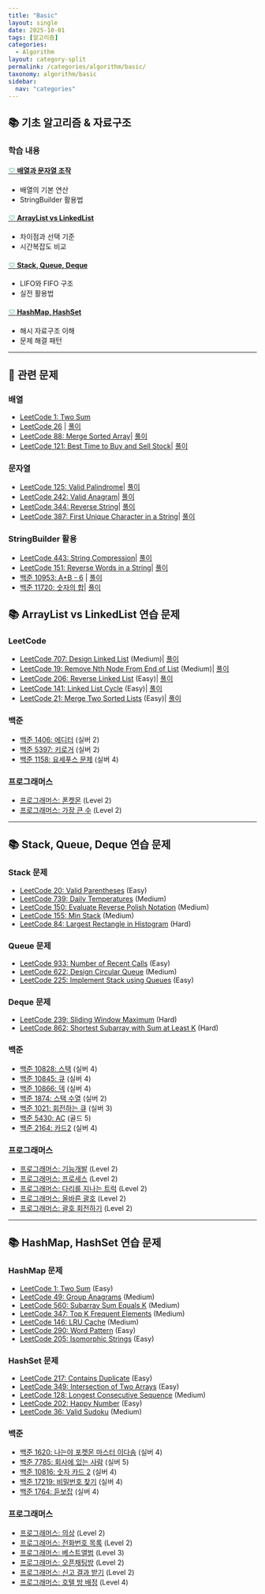 ```yaml
---
title: "Basic"
layout: single
date: 2025-10-01
tags: [알고리즘]
categories: 
  - Algorithm
layout: category-split
permalink: /categories/algorithm/basic/
taxonomy: algorithm/basic
sidebar:
  nav: "categories"
---
```



## 📚 기초 알고리즘 & 자료구조

### 학습 내용

#### <a href="#" data-content="/assets/contents/algorithm/array-string.md"><span style="color: #9bd6bd;">♡</span> 배열과 문자열 조작</a>
- 배열의 기본 연산
- StringBuilder 활용법

#### <a href="#" data-content="/assets/contents/algorithm/arraylist-vs-linkedlist.md"><span style="color: #9bd6bd;">♡</span> ArrayList vs LinkedList</a>
- 차이점과 선택 기준
- 시간복잡도 비교

#### <a href="#" data-content="/assets/contents/algorithm/stack-queue_deque.md"><span style="color: #9bd6bd;">♡</span> Stack, Queue, Deque</a>
- LIFO와 FIFO 구조
- 실전 활용법

#### <a href="#" data-content="/assets/contents/algorithm/hashmap-hashset.md"><span style="color: #9bd6bd;">♡</span> HashMap, HashSet</a>
- 해시 자료구조 이해
- 문제 해결 패턴

---

## 📝 관련 문제

### 배열
- <a href="https://leetcode.com/problems/two-sum/" target="_blank">LeetCode 1: Two Sum</a>
- <a href="https://leetcode.com/problems/remove-duplicates-from-sorted-array/" target="_blank">LeetCode 26</a> | <a href="#" data-content="/assets/contents/algorithm/leetcode-26.md">풀이</a>
- <a href="https://leetcode.com/problems/merge-sorted-array/" target="_blank">LeetCode 88: Merge Sorted Array</a>| <a href="#" data-content="/assets/contents/algorithm/leetcode-88.md">풀이</a>
- <a href="https://leetcode.com/problems/best-time-to-buy-and-sell-stock/" target="_blank">LeetCode 121: Best Time to Buy and Sell Stock</a>| <a href="#" data-content="/assets/contents/algorithm/leetcode-121.md">풀이</a>

### 문자열
- <a href="https://leetcode.com/problems/valid-palindrome/" target="_blank">LeetCode 125: Valid Palindrome</a>| <a href="#" data-content="/assets/contents/algorithm/leetcode-125.md">풀이</a>
- <a href="https://leetcode.com/problems/valid-anagram/" target="_blank">LeetCode 242: Valid Anagram</a>| <a href="#" data-content="/assets/contents/algorithm/leetcode-242.md">풀이</a>
- <a href="https://leetcode.com/problems/reverse-string/" target="_blank">LeetCode 344: Reverse String</a>| <a href="#" data-content="/assets/contents/algorithm/leetcode-344.md">풀이</a>
- <a href="https://leetcode.com/problems/first-unique-character-in-a-string/" target="_blank">LeetCode 387: First Unique Character in a String</a>| <a href="#" data-content="/assets/contents/algorithm/leetcode-387.md">풀이</a>

### StringBuilder 활용
- <a href="https://leetcode.com/problems/string-compression/" target="_blank">LeetCode 443: String Compression</a>| <a href="#" data-content="/assets/contents/algorithm/leetcode-443.md">풀이</a>
- <a href="https://leetcode.com/problems/reverse-words-in-a-string/" target="_blank">LeetCode 151: Reverse Words in a String</a>| <a href="#" data-content="/assets/contents/algorithm/leetcode-151.md">풀이</a>
- <a href="https://www.acmicpc.net/problem/10953" target="_blank">백준 10953: A+B - 6</a> | <a href="#" data-content="/assets/contents/algorithm/baekjoon-10953.md">풀이</a>
- <a href="https://www.acmicpc.net/problem/11720" target="_blank">백준 11720: 숫자의 합</a>| <a href="#" data-content="/assets/contents/algorithm/baekjoon-11720.md">풀이</a>

## 📚 ArrayList vs LinkedList 연습 문제

### LeetCode
- <a href="https://leetcode.com/problems/design-linked-list/" target="_blank">LeetCode 707: Design Linked List</a> (Medium)| <a href="#" data-content="/assets/contents/algorithm/leetcode-707.md">풀이</a>
- <a href="https://leetcode.com/problems/remove-nth-node-from-end-of-list/" target="_blank">LeetCode 19: Remove Nth Node From End of List</a> (Medium)| <a href="#" data-content="/assets/contents/algorithm/leetcode-19.md">풀이</a>
- <a href="https://leetcode.com/problems/reverse-linked-list/" target="_blank">LeetCode 206: Reverse Linked List</a> (Easy)| <a href="#" data-content="/assets/contents/algorithm/leetcode-206.md">풀이</a>
- <a href="https://leetcode.com/problems/linked-list-cycle/" target="_blank">LeetCode 141: Linked List Cycle</a> (Easy)| <a href="#" data-content="/assets/contents/algorithm/leetcode-141.md">풀이</a>
- <a href="https://leetcode.com/problems/merge-two-sorted-lists/" target="_blank">LeetCode 21: Merge Two Sorted Lists</a> (Easy)| <a href="#" data-content="/assets/contents/algorithm/leetcode-21.md">풀이</a>

### 백준
- <a href="https://www.acmicpc.net/problem/1406" target="_blank">백준 1406: 에디터</a> (실버 2)
- <a href="https://www.acmicpc.net/problem/5397" target="_blank">백준 5397: 키로거</a> (실버 2)
- <a href="https://www.acmicpc.net/problem/1158" target="_blank">백준 1158: 요세푸스 문제</a> (실버 4)

### 프로그래머스
- <a href="https://school.programmers.co.kr/learn/courses/30/lessons/1845" target="_blank">프로그래머스: 폰켓몬</a> (Level 2)
- <a href="https://school.programmers.co.kr/learn/courses/30/lessons/42746" target="_blank">프로그래머스: 가장 큰 수</a> (Level 2)

---

## 📚 Stack, Queue, Deque 연습 문제

### Stack 문제
- <a href="https://leetcode.com/problems/valid-parentheses/" target="_blank">LeetCode 20: Valid Parentheses</a> (Easy)
- <a href="https://leetcode.com/problems/daily-temperatures/" target="_blank">LeetCode 739: Daily Temperatures</a> (Medium)
- <a href="https://leetcode.com/problems/evaluate-reverse-polish-notation/" target="_blank">LeetCode 150: Evaluate Reverse Polish Notation</a> (Medium)
- <a href="https://leetcode.com/problems/min-stack/" target="_blank">LeetCode 155: Min Stack</a> (Medium)
- <a href="https://leetcode.com/problems/largest-rectangle-in-histogram/" target="_blank">LeetCode 84: Largest Rectangle in Histogram</a> (Hard)

### Queue 문제
- <a href="https://leetcode.com/problems/number-of-recent-calls/" target="_blank">LeetCode 933: Number of Recent Calls</a> (Easy)
- <a href="https://leetcode.com/problems/design-circular-queue/" target="_blank">LeetCode 622: Design Circular Queue</a> (Medium)
- <a href="https://leetcode.com/problems/implement-stack-using-queues/" target="_blank">LeetCode 225: Implement Stack using Queues</a> (Easy)

### Deque 문제
- <a href="https://leetcode.com/problems/sliding-window-maximum/" target="_blank">LeetCode 239: Sliding Window Maximum</a> (Hard)
- <a href="https://leetcode.com/problems/shortest-subarray-with-sum-at-least-k/" target="_blank">LeetCode 862: Shortest Subarray with Sum at Least K</a> (Hard)

### 백준
- <a href="https://www.acmicpc.net/problem/10828" target="_blank">백준 10828: 스택</a> (실버 4)
- <a href="https://www.acmicpc.net/problem/10845" target="_blank">백준 10845: 큐</a> (실버 4)
- <a href="https://www.acmicpc.net/problem/10866" target="_blank">백준 10866: 덱</a> (실버 4)
- <a href="https://www.acmicpc.net/problem/1874" target="_blank">백준 1874: 스택 수열</a> (실버 2)
- <a href="https://www.acmicpc.net/problem/1021" target="_blank">백준 1021: 회전하는 큐</a> (실버 3)
- <a href="https://www.acmicpc.net/problem/5430" target="_blank">백준 5430: AC</a> (골드 5)
- <a href="https://www.acmicpc.net/problem/2164" target="_blank">백준 2164: 카드2</a> (실버 4)

### 프로그래머스
- <a href="https://school.programmers.co.kr/learn/courses/30/lessons/42586" target="_blank">프로그래머스: 기능개발</a> (Level 2)
- <a href="https://school.programmers.co.kr/learn/courses/30/lessons/42587" target="_blank">프로그래머스: 프로세스</a> (Level 2)
- <a href="https://school.programmers.co.kr/learn/courses/30/lessons/42583" target="_blank">프로그래머스: 다리를 지나는 트럭</a> (Level 2)
- <a href="https://school.programmers.co.kr/learn/courses/30/lessons/12909" target="_blank">프로그래머스: 올바른 괄호</a> (Level 2)
- <a href="https://school.programmers.co.kr/learn/courses/30/lessons/76502" target="_blank">프로그래머스: 괄호 회전하기</a> (Level 2)

---

## 📚 HashMap, HashSet 연습 문제

### HashMap 문제
- <a href="https://leetcode.com/problems/two-sum/" target="_blank">LeetCode 1: Two Sum</a> (Easy)
- <a href="https://leetcode.com/problems/group-anagrams/" target="_blank">LeetCode 49: Group Anagrams</a> (Medium)
- <a href="https://leetcode.com/problems/subarray-sum-equals-k/" target="_blank">LeetCode 560: Subarray Sum Equals K</a> (Medium)
- <a href="https://leetcode.com/problems/top-k-frequent-elements/" target="_blank">LeetCode 347: Top K Frequent Elements</a> (Medium)
- <a href="https://leetcode.com/problems/lru-cache/" target="_blank">LeetCode 146: LRU Cache</a> (Medium)
- <a href="https://leetcode.com/problems/word-pattern/" target="_blank">LeetCode 290: Word Pattern</a> (Easy)
- <a href="https://leetcode.com/problems/isomorphic-strings/" target="_blank">LeetCode 205: Isomorphic Strings</a> (Easy)

### HashSet 문제
- <a href="https://leetcode.com/problems/contains-duplicate/" target="_blank">LeetCode 217: Contains Duplicate</a> (Easy)
- <a href="https://leetcode.com/problems/intersection-of-two-arrays/" target="_blank">LeetCode 349: Intersection of Two Arrays</a> (Easy)
- <a href="https://leetcode.com/problems/longest-consecutive-sequence/" target="_blank">LeetCode 128: Longest Consecutive Sequence</a> (Medium)
- <a href="https://leetcode.com/problems/happy-number/" target="_blank">LeetCode 202: Happy Number</a> (Easy)
- <a href="https://leetcode.com/problems/valid-sudoku/" target="_blank">LeetCode 36: Valid Sudoku</a> (Medium)

### 백준
- <a href="https://www.acmicpc.net/problem/1620" target="_blank">백준 1620: 나는야 포켓몬 마스터 이다솜</a> (실버 4)
- <a href="https://www.acmicpc.net/problem/7785" target="_blank">백준 7785: 회사에 있는 사람</a> (실버 5)
- <a href="https://www.acmicpc.net/problem/10816" target="_blank">백준 10816: 숫자 카드 2</a> (실버 4)
- <a href="https://www.acmicpc.net/problem/17219" target="_blank">백준 17219: 비밀번호 찾기</a> (실버 4)
- <a href="https://www.acmicpc.net/problem/1764" target="_blank">백준 1764: 듣보잡</a> (실버 4)

### 프로그래머스
- <a href="https://school.programmers.co.kr/learn/courses/30/lessons/42578" target="_blank">프로그래머스: 의상</a> (Level 2)
- <a href="https://school.programmers.co.kr/learn/courses/30/lessons/42577" target="_blank">프로그래머스: 전화번호 목록</a> (Level 2)
- <a href="https://school.programmers.co.kr/learn/courses/30/lessons/42579" target="_blank">프로그래머스: 베스트앨범</a> (Level 3)
- <a href="https://school.programmers.co.kr/learn/courses/30/lessons/42888" target="_blank">프로그래머스: 오픈채팅방</a> (Level 2)
- <a href="https://school.programmers.co.kr/learn/courses/30/lessons/92334" target="_blank">프로그래머스: 신고 결과 받기</a> (Level 2)
- <a href="https://school.programmers.co.kr/learn/courses/30/lessons/64063" target="_blank">프로그래머스: 호텔 방 배정</a> (Level 4)